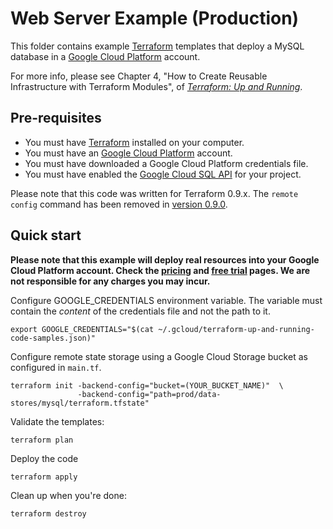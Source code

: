 # Web Server Example (Production)

This folder contains example [Terraform](https://www.terraform.io/) templates that deploy a MySQL database
in a [Google Cloud Platform](https://cloud.google.com) account.

For more info, please see Chapter 4, "How to Create Reusable Infrastructure with Terraform Modules", of 
*[Terraform: Up and Running](http://www.terraformupandrunning.com)*.

## Pre-requisites

* You must have [Terraform](https://www.terraform.io/) installed on your computer.
* You must have an [Google Cloud Platform](https://cloud.google.com/) account.
* You must have downloaded a Google Cloud Platform credentials file.
* You must have enabled the [Google Cloud SQL API](https://console.developers.google.com/apis/api/sqladmin.googleapis.com/overview) 
  for your project.

Please note that this code was written for Terraform 0.9.x. The `remote config` command
has been removed in [version 0.9.0](https://github.com/hashicorp/terraform/pull/11286).


## Quick start

**Please note that this example will deploy real resources into your Google Cloud Platform account.
Check the [pricing](https://cloud.google.com/pricing/) and
[free trial](https://cloud.google.com/free/) pages.
We are not responsible for any charges you may incur.**

Configure GOOGLE_CREDENTIALS environment variable. The variable must contain the
*content* of the credentials file and not the path to it.

```
export GOOGLE_CREDENTIALS="$(cat ~/.gcloud/terraform-up-and-running-code-samples.json)"
```

Configure remote state storage using a Google Cloud Storage bucket as configured
in `main.tf`.

```
terraform init -backend-config="bucket=(YOUR_BUCKET_NAME)"  \
               -backend-config="path=prod/data-stores/mysql/terraform.tfstate"
```

Validate the templates:

```
terraform plan
```

Deploy the code


```
terraform apply
```

Clean up when you're done:

```
terraform destroy
```
